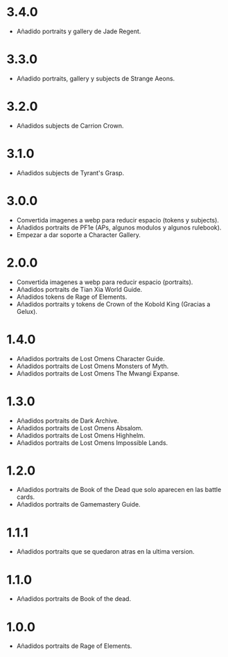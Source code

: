 # 3.4.0

-	Añadido portraits y gallery de Jade Regent.

# 3.3.0

-	Añadido portraits, gallery y subjects de Strange Aeons.

# 3.2.0

-	Añadidos subjects de Carrion Crown.

# 3.1.0

-	Añadidos subjects de Tyrant's Grasp.

# 3.0.0

-	Convertida imagenes a webp para reducir espacio (tokens y subjects).
-	Añadidos portraits de PF1e (APs, algunos modulos y algunos rulebook).
-	Empezar a dar soporte a Character Gallery.

# 2.0.0

-	Convertida imagenes a webp para reducir espacio (portraits).
-	Añadidos portraits de Tian Xia World Guide.
-	Añadidos tokens de Rage of Elements.
-	Añadidos portraits y tokens de Crown of the Kobold King (Gracias a Gelux).

# 1.4.0

-	Añadidos portraits de Lost Omens Character Guide.
-	Añadidos portraits de Lost Omens Monsters of Myth.
-	Añadidos portraits de Lost Omens The Mwangi Expanse.

# 1.3.0

-	Añadidos portraits de Dark Archive.
-	Añadidos portraits de Lost Omens Absalom.
-	Añadidos portraits de Lost Omens Highhelm.
-	Añadidos portraits de Lost Omens Impossible Lands.

# 1.2.0

-	Añadidos portraits de Book of the Dead que solo aparecen en las battle cards.
-	Añadidos portraits de Gamemastery Guide.

# 1.1.1

-	Añadidos portraits que se quedaron atras en la ultima version.

# 1.1.0

-   Añadidos portraits de Book of the dead.

# 1.0.0

-	Añadidos portraits de Rage of Elements.
